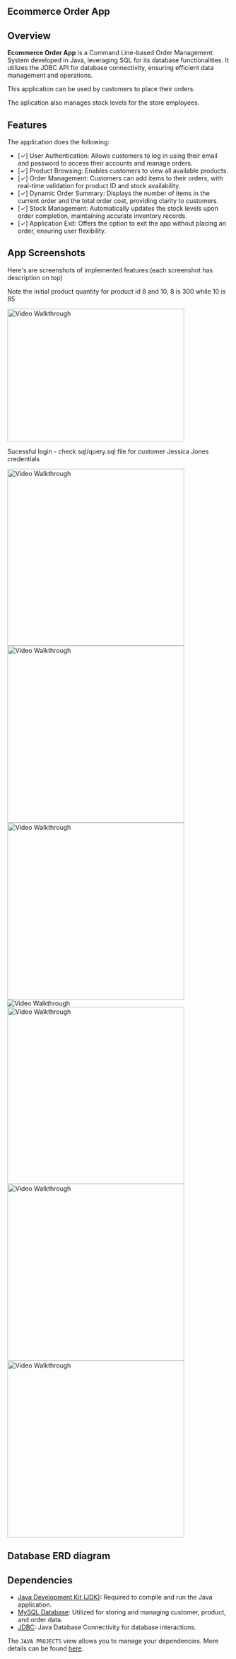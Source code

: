 ## Ecommerce Order App

## Overview
**Ecommerce Order App** is a Command Line-based Order Management System developed in Java, leveraging SQL for its database functionalities. It utilizes the JDBC API for database connectivity, ensuring efficient data management and operations.

This application can be used by customers to place their orders.

The aplication also manages stock levels for the store employees.

## Features
The application does the following:

* [✓] User Authentication: Allows customers to log in using their email and password to access their accounts and manage orders.
* [✓] Product Browsing: Enables customers to view all available products.
* [✓] Order Management: Customers can add items to their orders, with real-time validation for product ID and stock availability.
* [✓] Dynamic Order Summary: Displays the number of items in the current order and the total order cost, providing clarity to customers.
* [✓] Stock Management: Automatically updates the stock levels upon order completion, maintaining accurate inventory records.
* [✓] Application Exit: Offers the option to exit the app without placing an order, ensuring user flexibility.
  
## App Screenshots
Here's are screenshots of implemented features:(each screenshot has description on top)

Note the initial product quantity for product id 8 and 10, 8 is 300 while 10 is 85

<img src='screenshots/Screenshot (249).png' title='Video Walkthrough' width='400' height='300' alt='Video Walkthrough' />

Sucessful login - check sql/query.sql file for customer Jessica Jones credentials

<img src='screenshots/Screenshot (250).png' title='Video Walkthrough' width='400' height='400' alt='Video Walkthrough' />


<img src='screenshots/Screenshot (251).png' title='Video Walkthrough' width='400' height='400' alt='Video Walkthrough' />
<img src='screenshots/Screenshot (252).png' title='Video Walkthrough' width='400' height='400' alt='Video Walkthrough' />
<img src='screenshots\Screenshot (253).png' title='Video Walkthrough' width='' alt='Video Walkthrough' />
<img src='screenshots/Screenshot (254).png' title='Video Walkthrough' width='400' height='400' alt='Video Walkthrough' />
<img src='screenshots/Screenshot (255).png' title='Video Walkthrough' width='400' height='400' alt='Video Walkthrough' />
<img src='screenshots/Screenshot (256).png' title='Video Walkthrough' width='400' height='400' alt='Video Walkthrough' />

## Database ERD diagram

## Dependencies
* <a href="https://www.oracle.com/java/technologies/downloads/" target="_blank">Java Development Kit (JDK)</a>: Required to compile and run the Java application.
* <a href="https://www.oracle.com/mysql/what-is-mysql/" target="_blank">MySQL Database</a>: Utilized for storing and managing customer, product, and order data.
* <a href="https://docs.oracle.com/javase/8/docs/technotes/guides/jdbc/" target="_blank">JDBC</a>: Java Database Connectivity for database interactions.

The `JAVA PROJECTS` view allows you to manage your dependencies. More details can be found [here](https://github.com/microsoft/vscode-java-dependency#manage-dependencies).
